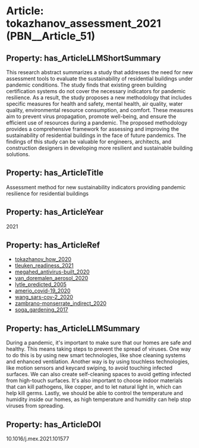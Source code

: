 # Article: __tokazhanov_assessment_2021__ (PBN__Article_51)

## Property: has_ArticleLLMShortSummary

This research abstract summarizes a study that addresses the need for new assessment tools to evaluate the sustainability of residential buildings under pandemic conditions. The study finds that existing green building certification systems do not cover the necessary indicators for pandemic resilience. As a result, the study proposes a new methodology that includes specific measures for health and safety, mental health, air quality, water quality, environmental resource consumption, and comfort. These measures aim to prevent virus propagation, promote well-being, and ensure the efficient use of resources during a pandemic. The proposed methodology provides a comprehensive framework for assessing and improving the sustainability of residential buildings in the face of future pandemics. The findings of this study can be valuable for engineers, architects, and construction designers in developing more resilient and sustainable building solutions.

## Property: has_ArticleTitle

Assessment method for new sustainability indicators providing pandemic resilience for residential buildings

## Property: has_ArticleYear

2021

## Property: has_ArticleRef

* [tokazhanov_how_2020](../Article/PBN__Article_67)
* [tleuken_readiness_2021](../Article/PBN__Article_342)
* [megahed_antivirus-built_2020](../Article/PBN__Article_298)
* [van_doremalen_aerosol_2020](../Article/PBN__Article_21)
* [lytle_predicted_2005](../Article/PBN__Article_321)
* [amerio_covid-19_2020](../Article/PBN__Article_254)
* [wang_sars-cov-2_2020](../Article/PBN__Article_55)
* [zambrano-monserrate_indirect_2020](../Article/PBN__Article_238)
* [soga_gardening_2017](../Article/PBN__Article_338)

## Property: has_ArticleLLMSummary

During a pandemic, it's important to make sure that our homes are safe and healthy. This means taking steps to prevent the spread of viruses. One way to do this is by using new smart technologies, like shoe cleaning systems and enhanced ventilation. Another way is by using touchless technologies, like motion sensors and keycard swiping, to avoid touching infected surfaces. We can also create self-cleaning spaces to avoid getting infected from high-touch surfaces. It's also important to choose indoor materials that can kill pathogens, like copper, and to let natural light in, which can help kill germs. Lastly, we should be able to control the temperature and humidity inside our homes, as high temperature and humidity can help stop viruses from spreading.

## Property: has_ArticleDOI

10.1016/j.mex.2021.101577

